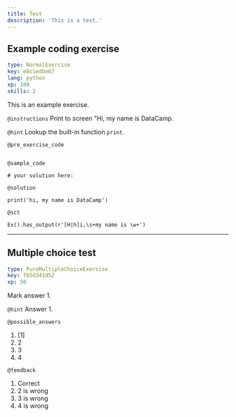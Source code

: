 ```yaml
---
title: Test
description: 'This is a test.'
---
```


## Example coding exercise

```yaml
type: NormalExercise
key: e8c1edbe67
lang: python
xp: 100
skills: 2
```

This is an example exercise.

`@instructions`
Print to screen "Hi, my name is DataCamp.

`@hint`
Lookup the built-in function `print`.

`@pre_exercise_code`
```{python}

```

`@sample_code`
```{python}
# your solution here:

```

`@solution`
```{python}
print('hi, my name is DataCamp')
```

`@sct`
```{python}
Ex().has_output(r'[H|h]i,\s+my name is \w+')
```

---

## Multiple choice test

```yaml
type: PureMultipleChoiceExercise
key: f65d341d52
xp: 50
```

Mark answer 1.

`@hint`
Answer 1.

`@possible_answers`
1. [1]
2. 2
3. 3
4. 4

`@feedback`
1. Correct
2. 2 is wrong
3. 3 is wrong
4. 4 is wrong
